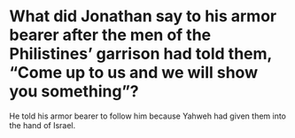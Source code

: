 # What did Jonathan say to his armor bearer after the men of the Philistines’ garrison had told them, “Come up to us and we will show you something”?

He told his armor bearer to follow him because Yahweh had given them into the hand of Israel.
